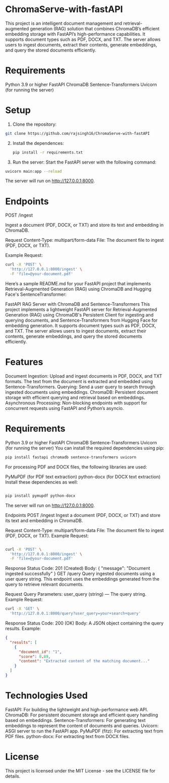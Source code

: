 # ChromaServe-with-fastAPI
This project is an intelligent document management and retrieval-augmented generation (RAG) solution that combines ChromaDB’s efficient embedding storage with FastAPI’s high-performance capabilities. It supports document types such as PDF, DOCX, and TXT. The server allows users to ingest documents, extract their contents, generate embeddings, and query the stored documents efficiently.

# Requirements
Python 3.9 or higher
FastAPI
ChromaDB
Sentence-Transformers
Uvicorn (for running the server)

# Setup
1. Clone the repository:
```bash
git clone https://github.com/rajsingh16/ChromaServe-with-fastAPI
```
2. Install the dependences:
   ```bash
   pip install -r requirements.txt
   ```
3. Run the server:
Start the FastAPI server with the following command:
```bash
uvicorn main:app --reload
```
The server will run on http://127.0.0.1:8000.
# Endpoints
POST /ingest

Ingest a document (PDF, DOCX, or TXT) and store its text and embedding in ChromaDB.

Request
Content-Type: multipart/form-data
File: The document file to ingest (PDF, DOCX, or TXT).

Example Request:
```bash
curl -X 'POST' \
  'http://127.0.0.1:8000/ingest' \
  -F 'file=@your-document.pdf'

```

Here’s a sample README.md for your FastAPI project that implements Retrieval-Augmented Generation (RAG) using ChromaDB and Hugging Face's SentenceTransformer:

FastAPI RAG Server with ChromaDB and Sentence-Transformers
This project implements a lightweight FastAPI server for Retrieval-Augmented Generation (RAG) using ChromaDB's Persistent Client for ingesting and querying documents, and Sentence-Transformers from Hugging Face for embedding generation. It supports document types such as PDF, DOCX, and TXT. The server allows users to ingest documents, extract their contents, generate embeddings, and query the stored documents efficiently.

# Features
Document Ingestion: Upload and ingest documents in PDF, DOCX, and TXT formats. The text from the document is extracted and embedded using Sentence-Transformers.
Querying: Send a user query to search through ingested documents using embeddings.
ChromaDB: Persistent document storage with efficient querying and retrieval based on embeddings.
Asynchronous Processing: Non-blocking endpoints with support for concurrent requests using FastAPI and Python’s asyncio.
# Requirements
Python 3.9 or higher
FastAPI
ChromaDB
Sentence-Transformers
Uvicorn (for running the server)
You can install the required dependencies using pip:

```bash
pip install fastapi chromadb sentence-transformers uvicorn
```
For processing PDF and DOCX files, the following libraries are used:

PyMuPDF (for PDF text extraction)
python-docx (for DOCX text extraction)
Install these dependencies as well:

```bash

pip install pymupdf python-docx
```

The server will run on http://127.0.0.1:8000.

Endpoints
POST /ingest
Ingest a document (PDF, DOCX, or TXT) and store its text and embedding in ChromaDB.

Request
Content-Type: multipart/form-data
File: The document file to ingest (PDF, DOCX, or TXT).
Example Request:
```bash

curl -X 'POST' \
  'http://127.0.0.1:8000/ingest' \
  -F 'file=@your-document.pdf'
```
Response
Status Code: 201 (Created)
Body: { "message": "Document ingested successfully" }
GET /query
Query ingested documents using a user query string. This endpoint uses the embeddings generated from the query to retrieve relevant documents.

Request
Query Parameters: user_query (string) — The query string.
Example Request:
```bash
curl -X 'GET' \
  'http://127.0.0.1:8000/query?user_query=your+search+query'
```
Response
Status Code: 200 (OK)
Body: A JSON object containing the query results.
Example:
```json
{
  "results": [
    {
      "document_id": "1",
      "score": 0.89,
      "content": "Extracted content of the matching document..."
    }
  ]
}
```
# Technologies Used
FastAPI: For building the lightweight and high-performance web API.
ChromaDB: For persistent document storage and efficient query handling based on embeddings.
Sentence-Transformers: For generating text embeddings to represent the content of documents and queries.
Uvicorn: ASGI server to run the FastAPI app.
PyMuPDF (fitz): For extracting text from PDF files.
python-docx: For extracting text from DOCX files.

# License
This project is licensed under the MIT License - see the LICENSE file for details.

